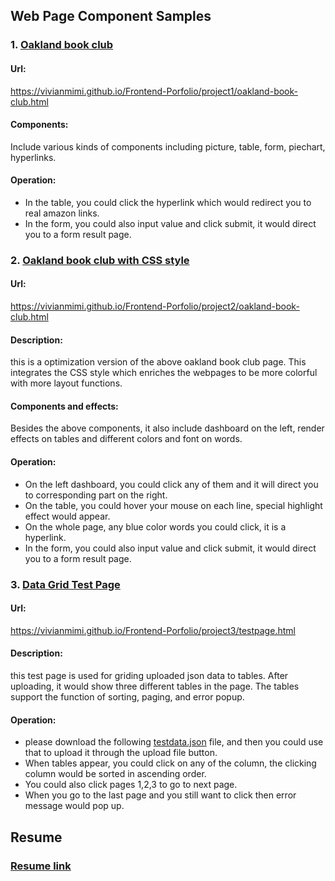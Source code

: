 ## Web Page Component Samples
 ### 1. [Oakland book club](https://vivianmimi.github.io/Frontend-Porfolio/project1/oakland-book-club.html) ###  
   #### Url: 
   https://vivianmimi.github.io/Frontend-Porfolio/project1/oakland-book-club.html
   #### Components: 
   Include various kinds of components including picture, table, form, piechart, hyperlinks. 
   #### Operation: 
   * In the table, you could click the hyperlink which would redirect you to real amazon links. 
   * In the form, you could also input value and click submit, it would direct you to a form result page. 
 ### 2. [Oakland book club with CSS style](https://vivianmimi.github.io/Frontend-Porfolio/project2/oakland-book-club.html)
   #### Url: 
   https://vivianmimi.github.io/Frontend-Porfolio/project2/oakland-book-club.html
   #### Description: 
   this is a optimization version of the above oakland book club page. This integrates the CSS style which     enriches the  webpages to be more colorful with more layout functions.
   #### Components and effects: 
   Besides the above components, it also include dashboard on the left, render effects on tables and different colors and font on words.
   #### Operation: 
   * On the left dashboard, you could click any of them and it will direct you to corresponding part on the right.
   * On the table, you could hover your mouse on each line, special highlight effect would appear.
   * On the whole page, any blue color words you could click, it is a hyperlink.
   * In the form, you could also input value and click submit, it would direct you to a form result page.
 ### 3. [Data Grid Test Page](https://vivianmimi.github.io/Frontend-Porfolio/project3/testpage.html)
   #### Url: 
   https://vivianmimi.github.io/Frontend-Porfolio/project3/testpage.html
   #### Description: 
   this test page is used for griding uploaded json data to tables. After uploading, it would show three different tables in the page. The tables support the function of sorting, paging, and error popup.
   #### Operation: 
   * please download the following [testdata.json](https://vivianmimi.github.io/Frontend-Porfolio/project3/testdata/testdata.json) file, and then you could use that to upload it through the upload file button.
   * When tables appear, you could click on any of the column, the clicking column would be sorted in ascending order.
   * You could also click pages 1,2,3 to go to next page.
   * When you go to the last page and you still want to click then error message would pop up.

## Resume

### [Resume link](https://vivianmimi.github.io/Frontend-Porfolio/resume.pdf)
